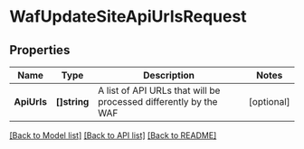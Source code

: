 # WafUpdateSiteApiUrlsRequest

## Properties

Name | Type | Description | Notes
------------ | ------------- | ------------- | -------------
**ApiUrls** | **[]string** | A list of API URLs that will be processed differently by the WAF | [optional] 

[[Back to Model list]](../README.md#documentation-for-models) [[Back to API list]](../README.md#documentation-for-api-endpoints) [[Back to README]](../README.md)


